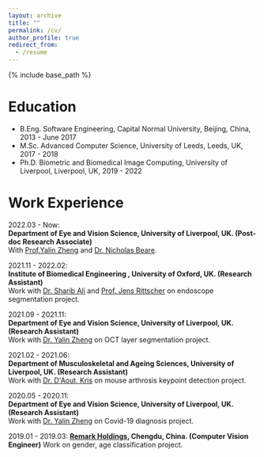 ```yaml
---
layout: archive
title: ""
permalink: /cv/
author_profile: true
redirect_from:
  - /resume
---
```


{% include base_path %}

Education
======
* B.Eng. Software Engineering, Capital Normal University, Beijing, China, 2013 - June 2017
* M.Sc. Advanced Computer Science, University of Leeds, Leeds, UK, 2017 - 2018
* Ph.D. Biometric and Biomedical Image Computing, University of Liverpool, Liverpool, UK, 2019 - 2022


Work Experience
======
2022.03 - Now:  
**Department of Eye and Vision Science, University of Liverpool, UK. (Post-doc Research Associate)**   
With [Prof.Yalin Zheng](http://pcwww.liv.ac.uk/~yzheng/) and [Dr. Nicholas Beare](https://www.liverpool.ac.uk/life-course-and-medical-sciences/staff/nicholas-beare/).     

2021.11 - 2022.02:  
**Institute of Biomedical Engineering , University of Oxford, UK. (Research Assistant)**  
Work with [Dr. Sharib Ali](https://eng.ox.ac.uk/people/sharib-ali/) and [Prof.  Jens Rittscher](https://www.ndm.ox.ac.uk/team/jens-rittscher) on endoscope segmentation project. 

2021.09 - 2021.11:  
**Department of Eye and Vision Science, University of Liverpool, UK. (Research Assistant)**  
Work with [Dr. Yalin Zheng](https://www.liverpool.ac.uk/life-course-and-medical-sciences/staff/yalin-zheng/) on OCT layer segmentation project.  

2021.02 - 2021.06:  
**Department of Musculoskeletal and Ageing Sciences, University of Liverpool, UK. (Research Assistant)**  
Work with [Dr. D'Aout, Kris](https://www.liverpool.ac.uk/life-course-and-medical-sciences/staff/kris-daout/) on mouse arthrosis keypoint detection project.  

2020.05 - 2020.11:  
**Department of Eye and Vision Science, University of Liverpool, UK. (Research Assistant)**  
Work with [Dr. Yalin Zheng](https://www.liverpool.ac.uk/life-course-and-medical-sciences/staff/yalin-zheng/) on Covid-19 diagnosis project.

2019.01 - 2019.03: 
**[Remark Holdings](https://www.remarkholdings.com/), Chengdu, China. (Computer Vision Engineer)**
Work on gender, age classification project.  



  


